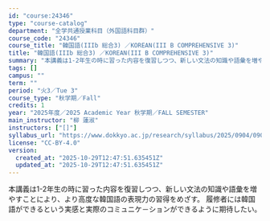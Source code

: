 ```yaml
---
id: "course:24346"
type: "course-catalog"
department: "全学共通授業科目（外国語科目群）"
course_code: "24346"
course_title: "韓国語(IIIb 総合3) ／KOREAN(III B COMPREHENSIVE 3)"
title: "韓国語(IIIb 総合3) ／KOREAN(III B COMPREHENSIVE 3)"
summary: "本講義は1-2年生の時に習った内容を復習しつつ、新しい文法の知識や語彙を増やすことにより、より高度な韓国語の表現力の習得をめざす。 履修者には韓国語ができるという実感と実際のコミュニケ－ションができるように期待したい。"
tags: []
campus: ""
term: ""
period: "火3／Tue 3"
course_type: "秋学期／Fall"
credits: 1
year: "2025年度／2025 Academic Year 秋学期／FALL SEMESTER"
main_instructor: "柳 蓮淑"
instructors: ["[]"]
syllabus_url: "https://www.dokkyo.ac.jp/research/syllabus/2025/0904/0904_24346_ja_JP.html"
license: "CC-BY-4.0"
version:
  created_at: "2025-10-29T12:47:51.635451Z"
  updated_at: "2025-10-29T12:47:51.635451Z"
---
```

本講義は1-2年生の時に習った内容を復習しつつ、新しい文法の知識や語彙を増やすことにより、より高度な韓国語の表現力の習得をめざす。 履修者には韓国語ができるという実感と実際のコミュニケ－ションができるように期待したい。
